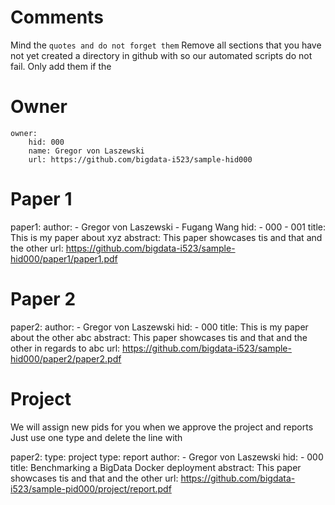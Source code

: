 # Comments

Mind the ```quotes and do not forget them```
Remove all sections that you have not yet created a directory in github with so our automated scripts do not fail. Only add them if the 

# Owner

```
owner:
    hid: 000
    name: Gregor von Laszewski
    url: https://github.com/bigdata-i523/sample-hid000
```

# Paper 1

   paper1:
      author: 
      - Gregor von Laszewski
      - Fugang Wang
      hid:
      - 000
      - 001
      title: This is my paper about xyz
      abstract: This paper showcases tis and that and the other
      url: https://github.com/bigdata-i523/sample-hid000/paper1/paper1.pdf
   
# Paper 2

   paper2:
      author: 
      - Gregor von Laszewski
      hid:
      - 000
      title: This is my paper about the other abc
      abstract: This paper showcases tis and that and the other in regards to abc
      url: https://github.com/bigdata-i523/sample-hid000/paper2/paper2.pdf   

# Project 

We will assign new pids for you when we approve the project and reports   
Just use one type and delete the line with 

   paper2:
      type: project
      type: report
      author: 
      - Gregor von Laszewski
      hid:
      - 000
      title: Benchmarking a BigData Docker deployment
      abstract: This paper showcases tis and that and the other 
      url: https://github.com/bigdata-i523/sample-pid000/project/report.pdf
   
